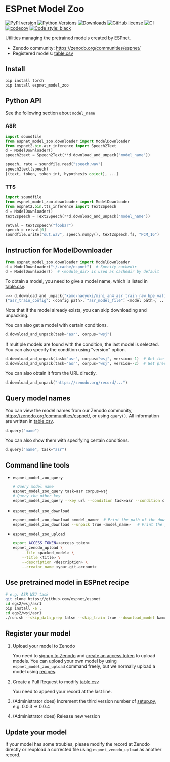 # ESPnet Model Zoo

[![PyPI version](https://badge.fury.io/py/espnet-model-zoo.svg)](https://badge.fury.io/py/espnet-model-zoo)
[![Python Versions](https://img.shields.io/pypi/pyversions/espnet_model_zoo.svg)](https://pypi.org/project/espnet_model_zoo/)
[![Downloads](https://pepy.tech/badge/espnet_model_zoo)](https://pepy.tech/project/espnet_model_zoo)
[![GitHub license](https://img.shields.io/github/license/espnet/espnet_model_zoo.svg)](https://github.com/espnet/espnet_model_zoo)
![CI](https://github.com/espnet/espnet_model_zoo/workflows/CI/badge.svg)
[![codecov](https://codecov.io/gh/espnet/espnet_model_zoo/branch/master/graph/badge.svg)](https://codecov.io/gh/espnet/espnet_model_zoo)
[![Code style: black](https://img.shields.io/badge/code%20style-black-000000.svg)](https://github.com/psf/black)

Utilities managing the pretrained models created by [ESPnet](https://github.com/espnet/espnet).

- Zenodo community: https://zenodo.org/communities/espnet/
- Registered models: [table.csv](espnet_model_zoo/table.csv)

## Install

```
pip install torch
pip install espnet_model_zoo
```

## Python API
See the following section about `model_name`

### ASR

```python
import soundfile
from espnet_model_zoo.downloader import ModelDownloader
from espnet2.bin.asr_inference import Speech2Text
d = ModelDownloader()
speech2text = Speech2Text(**d.download_and_unpack("model_name"))

speech, rate = soundfile.read("speech.wav")
speech2text(speech)
[(text, token, token_int, hypothesis object), ...]
```

### TTS

```python
import soundfile
from espnet_model_zoo.downloader import ModelDownloader
from espnet2.bin.tts_inference import Text2Speech
d = ModelDownloader()
text2speech = Text2Speech(**d.download_and_unpack("model_name"))

retval = text2speech("foobar")
speech = retval[0]
soundfile.write("out.wav", speech.numpy(), text2speech.fs, "PCM_16")
```

## Instruction for ModelDownloader

```python
from espnet_model_zoo.downloader import ModelDownloader
d = ModelDownloader("~/.cache/espnet")  # Specify cachedir
d = ModelDownloader()  # <module_dir> is used as cachedir by default
```

To obtain a model, you need to give a model name, which is listed in [table.csv](espnet_model_zoo/table.csv). 

```python
>>> d.download_and_unpack("kamo-naoyuki/mini_an4_asr_train_raw_bpe_valid.acc.best")
{"asr_train_config": <config path>, "asr_model_file": <model path>, ...}
```

Note that if the model already exists, you can skip downloading and unpacking.

You can also get a model with certain conditions.

```python
d.download_and_unpack(task="asr", corpus="wsj")
```

If multiple models are found with the condition, the last model is selected.
You can also specify the condition using "version" option.

```python
d.download_and_unpack(task="asr", corpus="wsj", version=-1)  # Get the last model
d.download_and_unpack(task="asr", corpus="wsj", version=-2)  # Get previous model
```

You can also obtain it from the URL directly.

```python
d.download_and_unpack("https://zenodo.org/record/...")
```

## Query model names

You can view the model names from our Zenodo community, https://zenodo.org/communities/espnet/, 
or using `query()`.  All information are written in [table.csv](espnet_model_zoo/table.csv). 

```python
d.query("name")
```

You can also show them with specifying certain conditions.

```python
d.query("name", task="asr")
```

## Command line tools

- `espnet_model_zoo_query`

    ```sh
    # Query model name
    espnet_model_zoo_query task=asr corpus=wsj 
    # Query the other key
    espnet_model_zoo_query --key url --condition task=asr --condition corpus=wsj 
    ```
- `espnet_model_zoo_download`

    ```sh
    espnet_model_zoo_download <model_name>  # Print the path of the downloaded file
    espnet_model_zoo_download --unpack true <model_name>   # Print the path of unpacked files
    ```
- `espnet_model_zoo_upload`

    ```sh
    export ACCESS_TOKEN=<access_token>
    espnet_zenodo_upload \
        --file <packed_model> \
        --title <title> \
        --description <description> \
        --creator_name <your-git-account>
    ```

## Use pretrained model in ESPnet recipe

```sh
# e.g. ASR WSJ task
git clone https://github.com/espnet/espnet
cd egs2/wsj/asr1
pip install -e .
cd egs2/wsj/asr1
./run.sh --skip_data_prep false --skip_train true --download_model kamo-naoyuki/wsj
```

## Register your model

1. Upload your model to Zenodo

    You need to [signup to Zenodo](https://zenodo.org/) and [create an access token](https://zenodo.org/account/settings/applications/tokens/new/) to upload models.
    You can upload your own model by using `espnet_model_zoo_upload` command freely, 
    but we normally upload a model using [recipes](https://github.com/espnet/espnet/blob/master/egs2/TEMPLATE).

1. Create a Pull Request to modify [table.csv](espnet_model_zoo/table.csv)

    You need to append your record at the last line.
1. (Administrator does) Increment the third version number of [setup.py](setup.py), e.g. 0.0.3 -> 0.0.4
1. (Administrator does) Release new version


## Update your model

If your model has some troubles, please modify the record at Zenodo directly or reupload a corrected file using `espnet_zenodo_upload` as another record.
